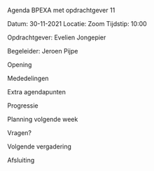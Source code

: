 Agenda BPEXA met opdrachtgever 11

Datum: 30-11-2021 Locatie: Zoom Tijdstip: 10:00

Opdrachtgever: Evelien Jongepier

Begeleider: Jeroen Pijpe

Opening

Mededelingen

Extra agendapunten

Progressie

Planning volgende week

Vragen?

Volgende vergadering

Afsluiting
